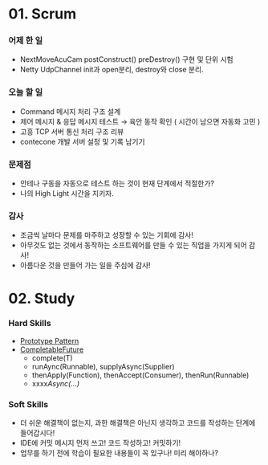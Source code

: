 # 01. Scrum

### 어제 한 일

- NextMoveAcuCam postConstruct() preDestroy() 구현 및 단위 시험
- Netty UdpChannel init과 open분리, destroy와 close 분리.

### 오늘 할 일

- Command 메시지 처리 구조 설계
- 제어 메시지 & 응답 메시지 테스트 → 육안 동작 확인 ( 시간이 남으면 자동화 고민 )
- 고흥 TCP 서버 통신 처리 구조 리뷰
- contecone 개발 서버 설정 및 기록 남기기

### 문제점

- 안테나 구동을 자동으로 테스트 하는 것이 현재 단계에서 적절한가?
- 나의 High Light 시간을 지키자.

### 감사

- 조금씩 날마다 문제를 마주하고 성장할 수 있는 기회에 감사!
- 아무것도 없는 것에서 동작하는 소프트웨어를 만들 수 있는 직업을 가지게 되어 감사!
- 아름다운 것을 만들어 가는 일을 주심에 감사!

# 02. Study

### Hard Skills

- [Prototype Pattern](https://www.tutorialspoint.com/design_pattern/prototype_pattern.htm)
- [CompletableFuture](https://www.baeldung.com/java-completablefuture)
    - complete(T)
    - runAync(Runnable), supplyAsync(Supplier)
    - thenApply(Function), thenAccept(Consumer), thenRun(Runnable)
    - xxxx*Async(...)*

### Soft Skills

- 더 쉬운 해결책이 없는지, 과한 해결책은 아닌지 생각하고 코드를 작성하는 단계에 들어갑시다!
- IDE에 커밋 메시지 먼저 쓰고! 코드 작성하고! 커밋하기!
- 업무를 하기 전에 학습이 필요한 내용들이 꼭 있구나! 미리 해야하나?
